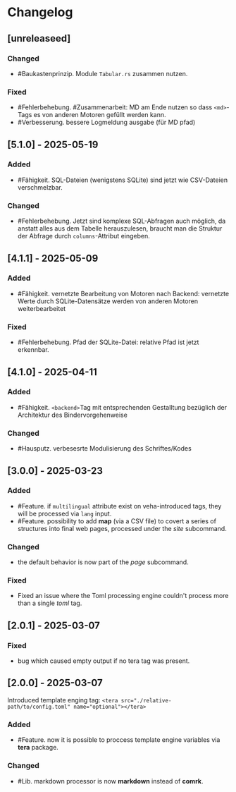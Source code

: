 # Changelog

## [unreleaseed]

### Changed

- #Baukastenprinzip. Module `Tabular.rs` zusammen nutzen.

### Fixed

- #Fehlerbehebung. #Zusammenarbeit: MD am Ende nutzen so dass `<md>`-Tags es von anderen Motoren gefüllt werden kann.
- #Verbesserung. bessere Logmeldung ausgabe (für MD pfad)

## [5.1.0] - 2025-05-19

### Added

- #Fähigkeit. SQL-Dateien (wenigstens SQLite) sind jetzt wie CSV-Dateien verschmelzbar.

### Changed

- #Fehlerbehebung. Jetzt sind komplexe SQL-Abfragen auch möglich, da anstatt alles aus dem Tabelle herauszulesen, braucht man die Struktur der Abfrage durch `columns`-Attribut eingeben.

## [4.1.1] - 2025-05-09

### Added

- #Fähigkeit. vernetzte Bearbeitung von Motoren nach Backend: vernetzte Werte durch SQLite-Datensätze werden von anderen Motoren weiterbearbeitet

### Fixed

- #Fehlerbehebung. Pfad der SQLite-Datei: relative Pfad ist jetzt erkennbar.

## [4.1.0] - 2025-04-11

### Added

- #Fähigkeit. `<backend>`Tag mit entsprechenden Gestalltung bezüglich der Architektur des Bindervorgehenweise

### Changed

- #Hausputz. verbesesrte Modulisierung des Schriftes/Kodes

## [3.0.0] - 2025-03-23

### Added

- #Feature. if `multilingual` attribute exist on veha-introduced tags, they will be processed via `lang` input.
- #Feature. possibility to add **map** (via a CSV file) to covert a series of structures into final web pages, processed under the _site_ subcommand.

### Changed

- the default behavior is now part of the _page_ subcommand.

### Fixed

- Fixed an issue where the Toml processing engine couldn't process more than a single _toml_ tag.

## [2.0.1] - 2025-03-07

### Fixed

- bug which caused empty output if no tera tag was present.

## [2.0.0] - 2025-03-07

Introduced template enging tag: `<tera src="./relative-path/to/config.toml" name="optional"></tera>`

### Added

- #Feature. now it is possible to proccess template engine variables via **tera** package.

### Changed

- #Lib. markdown processor is now **markdown** instead of **comrk**.
